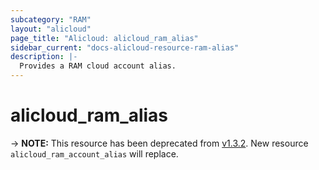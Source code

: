 ```yaml
---
subcategory: "RAM"
layout: "alicloud"
page_title: "Alicloud: alicloud_ram_alias"
sidebar_current: "docs-alicloud-resource-ram-alias"
description: |-
  Provides a RAM cloud account alias.
---
```


# alicloud\_ram\_alias

-> **NOTE:** This resource has been deprecated from [v1.3.2](https://github.com/alibaba/terraform-provider/releases/tag/V1.3.2). New resource `alicloud_ram_account_alias` will replace.
